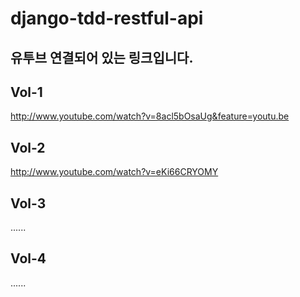 # django-tdd-restful-api

## 유투브 연결되어 있는 링크입니다.
## Vol-1
http://www.youtube.com/watch?v=8acl5bOsaUg&feature=youtu.be

## Vol-2
http://www.youtube.com/watch?v=eKi66CRYOMY

## Vol-3
......

## Vol-4
......
